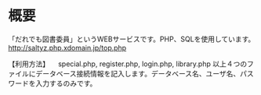 # 概要
「だれでも図書委員」というWEBサービスです。PHP、SQLを使用しています。
http://saltyz.php.xdomain.jp/top.php

【利用方法】
　special.php, register.php, login.php, library.php
 以上４つのファイルにデータベース接続情報を記入します。データベース名、ユーザ名、パスワードを入力するのみです。
